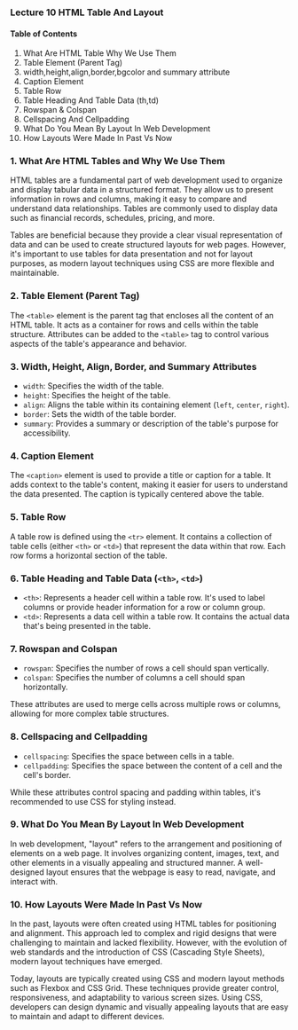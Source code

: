 ### Lecture 10 HTML Table And Layout

#### Table of Contents

1. What Are HTML Table Why We Use Them
2. Table Element (Parent Tag)
3. width,height,align,border,bgcolor and summary attribute
4. Caption Element
5. Table Row
6. Table Heading And Table Data (th,td)
7. Rowspan & Colspan
8. Cellspacing And Cellpadding
9. What Do You Mean By Layout In Web Development
10. How Layouts Were Made In Past Vs Now

### 1. What Are HTML Tables and Why We Use Them

HTML tables are a fundamental part of web development used to organize and display tabular data in a structured format. They allow us to present information in rows and columns, making it easy to compare and understand data relationships. Tables are commonly used to display data such as financial records, schedules, pricing, and more.

Tables are beneficial because they provide a clear visual representation of data and can be used to create structured layouts for web pages. However, it's important to use tables for data presentation and not for layout purposes, as modern layout techniques using CSS are more flexible and maintainable.

### 2. Table Element (Parent Tag)

The `<table>` element is the parent tag that encloses all the content of an HTML table. It acts as a container for rows and cells within the table structure. Attributes can be added to the `<table>` tag to control various aspects of the table's appearance and behavior.

### 3. Width, Height, Align, Border, and Summary Attributes

- `width`: Specifies the width of the table.
- `height`: Specifies the height of the table.
- `align`: Aligns the table within its containing element (`left`, `center`, `right`).
- `border`: Sets the width of the table border.
- `summary`: Provides a summary or description of the table's purpose for accessibility.

### 4. Caption Element

The `<caption>` element is used to provide a title or caption for a table. It adds context to the table's content, making it easier for users to understand the data presented. The caption is typically centered above the table.

### 5. Table Row

A table row is defined using the `<tr>` element. It contains a collection of table cells (either `<th>` or `<td>`) that represent the data within that row. Each row forms a horizontal section of the table.

### 6. Table Heading and Table Data (`<th>`, `<td>`)

- `<th>`: Represents a header cell within a table row. It's used to label columns or provide header information for a row or column group.
- `<td>`: Represents a data cell within a table row. It contains the actual data that's being presented in the table.

### 7. Rowspan and Colspan

- `rowspan`: Specifies the number of rows a cell should span vertically.
- `colspan`: Specifies the number of columns a cell should span horizontally.

These attributes are used to merge cells across multiple rows or columns, allowing for more complex table structures.

### 8. Cellspacing and Cellpadding

- `cellspacing`: Specifies the space between cells in a table.
- `cellpadding`: Specifies the space between the content of a cell and the cell's border.

While these attributes control spacing and padding within tables, it's recommended to use CSS for styling instead.

### 9. What Do You Mean By Layout In Web Development

In web development, "layout" refers to the arrangement and positioning of elements on a web page. It involves organizing content, images, text, and other elements in a visually appealing and structured manner. A well-designed layout ensures that the webpage is easy to read, navigate, and interact with.

### 10. How Layouts Were Made In Past Vs Now

In the past, layouts were often created using HTML tables for positioning and alignment. This approach led to complex and rigid designs that were challenging to maintain and lacked flexibility. However, with the evolution of web standards and the introduction of CSS (Cascading Style Sheets), modern layout techniques have emerged.

Today, layouts are typically created using CSS and modern layout methods such as Flexbox and CSS Grid. These techniques provide greater control, responsiveness, and adaptability to various screen sizes. Using CSS, developers can design dynamic and visually appealing layouts that are easy to maintain and adapt to different devices.
